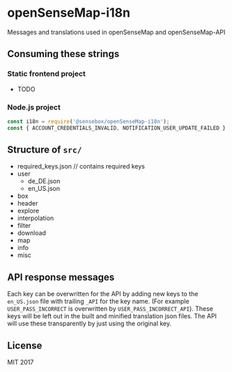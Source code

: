 # openSenseMap-i18n

Messages and translations used in openSenseMap and openSenseMap-API

## Consuming these strings

### Static frontend project
- TODO

### Node.js project

```js
const i18n = require('@sensebox/openSenseMap-i18n');
const { ACCOUNT_CREDENTIALS_INVALID, NOTIFICATION_USER_UPDATE_FAILED } = i18n('ACCOUNT_CREDENTIALS_INVALID', 'user.NOTIFICATION_USER_UPDATE_FAILED');
```

## Structure of `src/`

- required_keys.json // contains required keys
- user
  - de_DE.json
  - en_US.json
- box
- header
- explore
- interpolation
- filter
- download
- map
- info
- misc

## API response messages

Each key can be overwritten for the API by adding new keys to the `en_US.json` file with trailing `_API` for the key name. (For example `USER_PASS_INCORRECT` is overwritten by `USER_PASS_INCORRECT_API`). These keys will be left out in the built and minified translation json files. The API will use these transparently by just using the original key.

## License

MIT 2017
